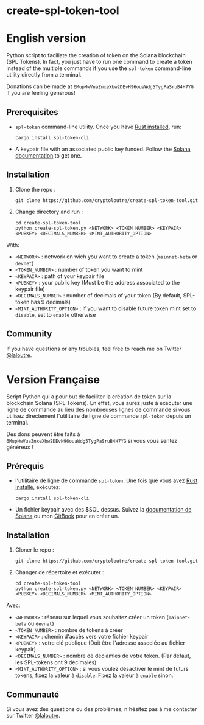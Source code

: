 # create-spl-token-tool

# English version

Python script to faciliate the creation of token on the Solana blockchain (SPL Tokens). In fact, you just have to run one command to create a token instead of the multiple commands if you use the `spl-token` command-line utility directly from a terminal.

Donations can be made at `6MupHwVuaZnxeXbw2DEvH96ouaWdg5TygPaSruB4H7YG` if you are feeling generous!

## Prerequisites

* `spl-token` command-line utility. Once you have [Rust installed](https://rustup.rs/), run:  
  
   `cargo install spl-token-cli`
* A keypair file with an associated public key funded. Follow the [Solana documentation](https://docs.solana.com/wallet-guide/file-system-wallet) to get one.
   
## Installation

1. Clone the repo :  
  
    `git clone https://github.com/cryptoloutre/create-spl-token-tool.git`
  
2. Change directory and run :  
  
    ```
    cd create-spl-token-tool
    python create-spl-token.py <NETWORK> <TOKEN_NUMBER> <KEYPAIR> <PUBKEY> <DECIMALS_NUMBER> <MINT_AUTHORITY_OPTION>
    ```
  
  With:  
  * `<NETWORK>` : network on wich you want to create a token (`mainnet-beta` or `devnet`)
  * `<TOKEN_NUMBER>` : number of token you want to mint
  * `<KEYPAIR>` : path of your keypair file
  * `<PUBKEY>` : your public key (Must be the address associated to the keypair file)
  * `<DECIMALS_NUMBER>` : number of decimals of your token (By default, SPL-token has 9 decimals)
  * `<MINT_AUTHORITY_OPTION>` : if you want to disable future token mint set to `disable`, set to `enable` otherwise

## Community
If you have questions or any troubles, feel free to reach me on Twitter [@laloutre](https://twitter.com/laloutre).

# Version Française

Script Python qui a pour but de faciliter la création de token sur la blockchain Solana (SPL Tokens). En effet, vous aurez juste à éxecuter une ligne de commande au lieu des nombreuses lignes de commande si vous utilisez directement l'utilitaire de ligne de commande `spl-token` depuis un terminal.

Des dons peuvent être faits à `6MupHwVuaZnxeXbw2DEvH96ouaWdg5TygPaSruB4H7YG` si vous vous sentez généreux !

## Prérequis

* l'utilitaire de ligne de commande `spl-token`. Une fois que vous avez [Rust installé](https://rustup.rs/), exécutez:  
  
   `cargo install spl-token-cli`
* Un fichier keypair avec des $SOL dessus. Suivez la [documentation de Solana](https://docs.solana.com/wallet-guide/file-system-wallet) ou mon [GitBook](https://laloutre.gitbook.io/creer-un-token-sur-la-blockchain-solana/installation-des-outils-necessaires/1.-solana-tools-et-wallet#_ref91180889) pour en créer un.
   
## Installation

1. Cloner le repo :   
  
    `git clone https://github.com/cryptoloutre/create-spl-token-tool.git`
  
2. Changer de répertoire et exécuter :  
  
    ```
    cd create-spl-token-tool
    python create-spl-token.py <NETWORK> <TOKEN_NUMBER> <KEYPAIR> <PUBKEY> <DECIMALS_NUMBER> <MINT_AUTHORITY_OPTION>
    ```
  
  Avec:  
  * `<NETWORK>` : réseau sur lequel vous souhaitez créer un token (`mainnet-beta` ou `devnet`)
  * `<TOKEN_NUMBER>` : nombre de tokens à créer
  * `<KEYPAIR>` : chemin d'accès vers votre fichier keypair
  * `<PUBKEY>` : votre clé publique (Doit être l'adresse associée au fichier keypair)
  * `<DECIMALS_NUMBER>` : nombre de déciamles de votre token. (Par défaut, les SPL-tokens ont 9 décimales)
  * `<MINT_AUTHORITY_OPTION>` : si vous voulez désactiver le mint de futurs tokens, fixez la valeur à `disable`. Fixez la valeur à `enable` sinon.

## Communauté
Si vous avez des questions ou des problèmes, n'hésitez pas à me contacter sur Twitter [@laloutre](https://twitter.com/laloutre).
